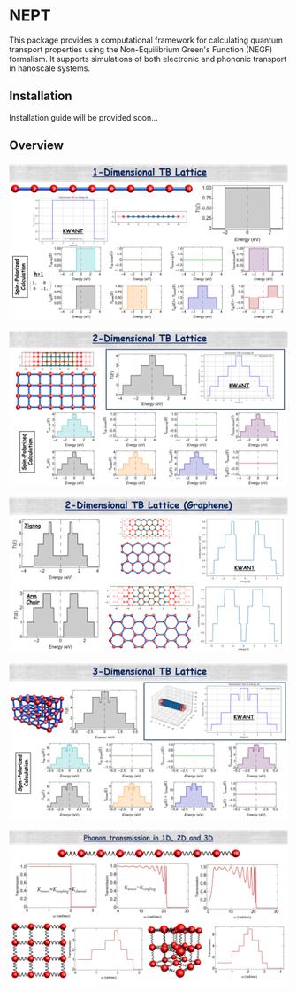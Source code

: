 # NEPT
This package provides a computational framework for calculating quantum transport properties using the Non-Equilibrium Green's Function (NEGF) formalism. It supports simulations of both electronic and phononic transport in nanoscale systems.

  ## Installation
  Installation guide will be provided soon...

  ## Overview

  <p align="center">
  <img src="figures/1.png" alt="..." title="..." width="600" style="display:inline-block;"/>
</p>

  <p align="center">
  <img src="figures/2.png" alt="..." title="..." width="600" style="display:inline-block;"/>
</p>

  <p align="center">
  <img src="figures/3.png" alt="..." title="..." width="600" style="display:inline-block;"/>
</p>

  <p align="center">
  <img src="figures/4.png" alt="..." title="..." width="600" style="display:inline-block;"/>
</p>

  <p align="center">
  <img src="figures/5.png" alt="..." title="..." width="600" style="display:inline-block;"/>
</p>
